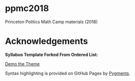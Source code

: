 # ppmc2018
Princeton Politics Math Camp materials (2018)


# Acknowledgements

**Syllabus Template Forked From Ordered List:**

[Demo the Theme](http://orderedlist.github.com/minimal/)

Syntax highlighting is provided on GitHub Pages by [Pygments](http://pygments.org).